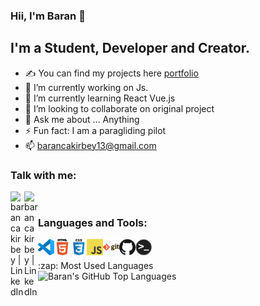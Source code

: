
<!---
ifeelblue99/ifeelblue99 is a ✨ special ✨ repository because its `README.md` (this file) appears on your GitHub profile.
You can click the Preview link to take a look at your changes.
--->

### Hii, I'm Baran  👋

## I'm a Student, Developer and Creator.
- ✍ You can find my projects here [portfolio]
- 🔭 I’m currently working on Js.
- 🌱 I’m currently learning React Vue.js
- 👯 I’m looking to collaborate on original project
- 💬 Ask me about ... Anything
- ⚡ Fun fact: I am a paragliding pilot
- 📫 barancakirbey13@gmail.com


### Talk with me:
[<img align="left" alt="baran cakirbey | LinkedIn" width="22px" src="https://cdn.jsdelivr.net/npm/simple-icons@v3/icons/linkedin.svg" />][linkedin]
[<img align="left" alt="baran cakirbey | LinkedIn" width="22px" src="https://cdn.jsdelivr.net/npm/simple-icons@v3/icons/twitter.svg" />][twitter]
<br />

### Languages and Tools:

[<img align="left" alt="Visual Studio Code" width="26px" src="https://raw.githubusercontent.com/github/explore/80688e429a7d4ef2fca1e82350fe8e3517d3494d/topics/visual-studio-code/visual-studio-code.png" />][linkedin]
[<img align="left" alt="HTML5" width="26px" src="https://raw.githubusercontent.com/github/explore/80688e429a7d4ef2fca1e82350fe8e3517d3494d/topics/html/html.png" />][linkedin]
[<img align="left" alt="CSS3" width="26px" src="https://raw.githubusercontent.com/github/explore/80688e429a7d4ef2fca1e82350fe8e3517d3494d/topics/css/css.png" />][linkedin]
[<img align="left" alt="JavaScript" width="26px" src="https://raw.githubusercontent.com/github/explore/80688e429a7d4ef2fca1e82350fe8e3517d3494d/topics/javascript/javascript.png" />][linkedin]
[<img align="left" alt="Git" width="26px" src="https://raw.githubusercontent.com/github/explore/80688e429a7d4ef2fca1e82350fe8e3517d3494d/topics/git/git.png" />][linkedin]
[<img align="left" alt="GitHub" width="26px" src="https://raw.githubusercontent.com/github/explore/78df643247d429f6cc873026c0622819ad797942/topics/github/github.png" />][linkedin]
[<img align="left" alt="Terminal" width="26px" src="https://raw.githubusercontent.com/github/explore/80688e429a7d4ef2fca1e82350fe8e3517d3494d/topics/terminal/terminal.png" />][linkedin]

<br />
<br />

<summary>:zap: Most Used Languages</summary>

<img align="left" alt="Baran's GitHub Top Languages" src="https://github-readme-stats.vercel.app/api/top-langs/?username=ifeelblue99" />

[twitter]: https://twitter.com/iFeelBlue13
[linkedin]: www.linkedin.com/in/barancakirbey
[portfolio]: https://github.com/ifeelblue99?tab=repositories


